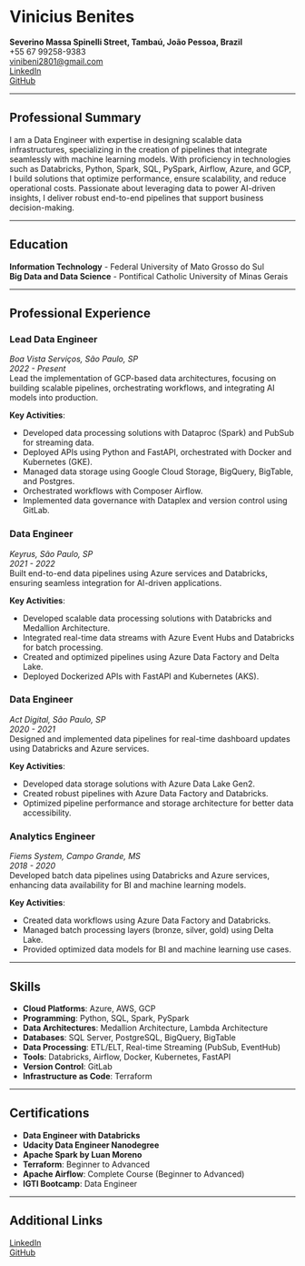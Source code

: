 # **Vinicius Benites**  
**Severino Massa Spinelli Street, Tambaú, João Pessoa, Brazil**  
+55 67 99258-9383  
[vinibeni2801@gmail.com](mailto:vinibeni2801@gmail.com)  
[LinkedIn](https://www.linkedin.com/in/vinicius-benites-3703b71a4/)  
[GitHub](https://github.com/vinibeni2801?tab=repositories)

---

## **Professional Summary**  
I am a Data Engineer with expertise in designing scalable data infrastructures, specializing in the creation of pipelines that integrate seamlessly with machine learning models. With proficiency in technologies such as Databricks, Python, Spark, SQL, PySpark, Airflow, Azure, and GCP, I build solutions that optimize performance, ensure scalability, and reduce operational costs. Passionate about leveraging data to power AI-driven insights, I deliver robust end-to-end pipelines that support business decision-making.

---

## **Education**  
**Information Technology** - Federal University of Mato Grosso do Sul  
**Big Data and Data Science** - Pontifical Catholic University of Minas Gerais

---

## **Professional Experience**

### **Lead Data Engineer**  
*Boa Vista Serviços, São Paulo, SP*  
*2022 - Present*  
Lead the implementation of GCP-based data architectures, focusing on building scalable pipelines, orchestrating workflows, and integrating AI models into production.

**Key Activities**:
- Developed data processing solutions with Dataproc (Spark) and PubSub for streaming data.
- Deployed APIs using Python and FastAPI, orchestrated with Docker and Kubernetes (GKE).
- Managed data storage using Google Cloud Storage, BigQuery, BigTable, and Postgres.
- Orchestrated workflows with Composer Airflow.
- Implemented data governance with Dataplex and version control using GitLab.

### **Data Engineer**  
*Keyrus, São Paulo, SP*  
*2021 - 2022*  
Built end-to-end data pipelines using Azure services and Databricks, ensuring seamless integration for AI-driven applications.

**Key Activities**:
- Developed scalable data processing solutions with Databricks and Medallion Architecture.
- Integrated real-time data streams with Azure Event Hubs and Databricks for batch processing.
- Created and optimized pipelines using Azure Data Factory and Delta Lake.
- Deployed Dockerized APIs with FastAPI and Kubernetes (AKS).

### **Data Engineer**  
*Act Digital, São Paulo, SP*  
*2020 - 2021*  
Designed and implemented data pipelines for real-time dashboard updates using Databricks and Azure services.

**Key Activities**:
- Developed data storage solutions with Azure Data Lake Gen2.
- Created robust pipelines with Azure Data Factory and Databricks.
- Optimized pipeline performance and storage architecture for better data accessibility.

### **Analytics Engineer**  
*Fiems System, Campo Grande, MS*  
*2018 - 2020*  
Developed batch data pipelines using Databricks and Azure services, enhancing data availability for BI and machine learning models.

**Key Activities**:
- Created data workflows using Azure Data Factory and Databricks.
- Managed batch processing layers (bronze, silver, gold) using Delta Lake.
- Provided optimized data models for BI and machine learning use cases.

---

## **Skills**
- **Cloud Platforms**: Azure, AWS, GCP  
- **Programming**: Python, SQL, Spark, PySpark  
- **Data Architectures**: Medallion Architecture, Lambda Architecture  
- **Databases**: SQL Server, PostgreSQL, BigQuery, BigTable  
- **Data Processing**: ETL/ELT, Real-time Streaming (PubSub, EventHub)  
- **Tools**: Databricks, Airflow, Docker, Kubernetes, FastAPI  
- **Version Control**: GitLab  
- **Infrastructure as Code**: Terraform

---

## **Certifications**
- **Data Engineer with Databricks**  
- **Udacity Data Engineer Nanodegree**  
- **Apache Spark by Luan Moreno**  
- **Terraform**: Beginner to Advanced  
- **Apache Airflow**: Complete Course (Beginner to Advanced)  
- **IGTI Bootcamp**: Data Engineer  

---

## **Additional Links**  
[LinkedIn](https://www.linkedin.com/in/vinicius-benites-3703b71a4/)  
[GitHub](https://github.com/vinibeni2801?tab=repositories)

